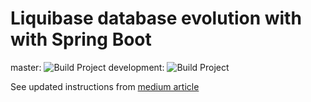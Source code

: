 # Liquibase database evolution with with Spring Boot
master: ![Build Project](https://github.com/pavankjadda/LiquibaseDemo/workflows/Build%20Project/badge.svg?branch=master)
development: ![Build Project](https://github.com/pavankjadda/LiquibaseDemo/workflows/Build%20Project/badge.svg?branch=development)

See updated instructions from [medium article](https://medium.com/@pavankjadda/safely-evolving-database-with-liquibase-spring-data-and-spring-boot-9c8d2aab1537)
